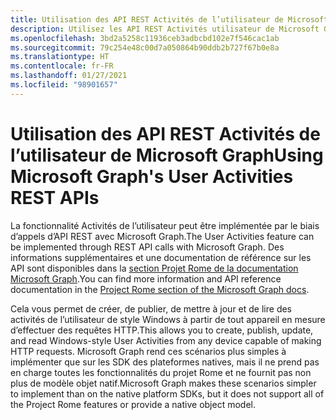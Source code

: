 ```yaml
---
title: Utilisation des API REST Activités de l’utilisateur de Microsoft Graph
description: Utilisez les API REST Activités utilisateur de Microsoft Graph pour créer, publier, mettre à jour et lire des activités utilisateur de type Windows.
ms.openlocfilehash: 3bd2a5258c11936ceb3adbcbd102e7f546cac1ab
ms.sourcegitcommit: 79c254e48c00d7a050864b90ddb2b727f67b0e8a
ms.translationtype: HT
ms.contentlocale: fr-FR
ms.lasthandoff: 01/27/2021
ms.locfileid: "98901657"
---
```

# <a name="using-microsoft-graphs-user-activities-rest-apis"></a><span data-ttu-id="afbbc-103">Utilisation des API REST Activités de l’utilisateur de Microsoft Graph</span><span class="sxs-lookup"><span data-stu-id="afbbc-103">Using Microsoft Graph's User Activities REST APIs</span></span>

<span data-ttu-id="afbbc-104">La fonctionnalité Activités de l’utilisateur peut être implémentée par le biais d’appels d’API REST avec Microsoft Graph.</span><span class="sxs-lookup"><span data-stu-id="afbbc-104">The User Activities feature can be implemented through REST API calls with Microsoft Graph.</span></span> <span data-ttu-id="afbbc-105">Des informations supplémentaires et une documentation de référence sur les API sont disponibles dans la [section Projet Rome de la documentation Microsoft Graph](/graph/api/resources/project-rome-overview#activities).</span><span class="sxs-lookup"><span data-stu-id="afbbc-105">You can find more information and API reference documentation in the [Project Rome section of the Microsoft Graph docs](/graph/api/resources/project-rome-overview#activities).</span></span>

<span data-ttu-id="afbbc-106">Cela vous permet de créer, de publier, de mettre à jour et de lire des activités de l’utilisateur de style Windows à partir de tout appareil en mesure d’effectuer des requêtes HTTP.</span><span class="sxs-lookup"><span data-stu-id="afbbc-106">This allows you to create, publish, update, and read Windows-style User Activities from any device capable of making HTTP requests.</span></span> <span data-ttu-id="afbbc-107">Microsoft Graph rend ces scénarios plus simples à implémenter que sur les SDK des plateformes natives, mais il ne prend pas en charge toutes les fonctionnalités du projet Rome et ne fournit pas non plus de modèle objet natif.</span><span class="sxs-lookup"><span data-stu-id="afbbc-107">Microsoft Graph makes these scenarios simpler to implement than on the native platform SDKs, but it does not support all of the Project Rome features or provide a native object model.</span></span>